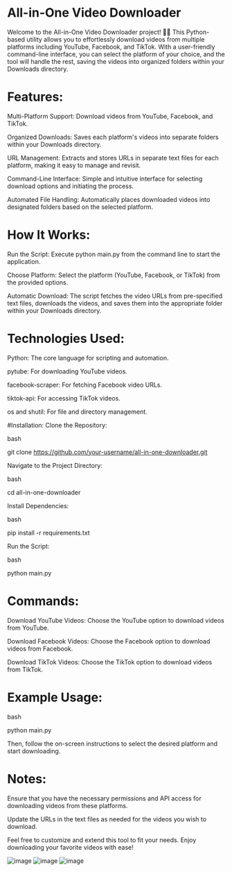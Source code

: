 # All-in-One Video Downloader
Welcome to the All-in-One Video Downloader project! 🎥✨ This Python-based utility allows you to effortlessly download videos from multiple platforms including YouTube, Facebook, and TikTok. With a user-friendly command-line interface, you can select the platform of your choice, and the tool will handle the rest, saving the videos into organized folders within your Downloads directory.

# Features:
Multi-Platform Support: Download videos from YouTube, Facebook, and TikTok.

Organized Downloads: Saves each platform's videos into separate folders within your Downloads directory.

URL Management: Extracts and stores URLs in separate text files for each platform, making it easy to manage and revisit.

Command-Line Interface: Simple and intuitive interface for selecting download options and initiating the process.

Automated File Handling: Automatically places downloaded videos into designated folders based on the selected platform.

# How It Works:
Run the Script: Execute python main.py from the command line to start the application.

Choose Platform: Select the platform (YouTube, Facebook, or TikTok) from the provided options.

Automatic Download: The script fetches the video URLs from pre-specified text files, downloads the videos, and saves them into the appropriate folder within your Downloads directory.

# Technologies Used:
Python: The core language for scripting and automation.

pytube: For downloading YouTube videos.

facebook-scraper: For fetching Facebook video URLs.

tiktok-api: For accessing TikTok videos.

os and shutil: For file and directory management.

#Installation:
Clone the Repository:

bash


git clone https://github.com/your-username/all-in-one-downloader.git

Navigate to the Project Directory:

bash

cd all-in-one-downloader

Install Dependencies:

bash

pip install -r requirements.txt

Run the Script:

bash

python main.py

# Commands:
Download YouTube Videos: Choose the YouTube option to download videos from YouTube.

Download Facebook Videos: Choose the Facebook option to download videos from Facebook.

Download TikTok Videos: Choose the TikTok option to download videos from TikTok.

# Example Usage:

bash

python main.py

Then, follow the on-screen instructions to select the desired platform and start downloading.

# Notes:
Ensure that you have the necessary permissions and API access for downloading videos from these platforms.

Update the URLs in the text files as needed for the videos you wish to download.

Feel free to customize and extend this tool to fit your needs. Enjoy downloading your favorite videos with ease!

![image](https://github.com/user-attachments/assets/d7ea52d1-3c6e-4733-986f-e4bbdaa2db2c)
![image](https://github.com/user-attachments/assets/fc2c72d0-4e4b-4b48-912e-4faaca2b24b0)
![image](https://github.com/user-attachments/assets/5a9716f8-11f7-49ba-b7ef-d5752f331baf)


